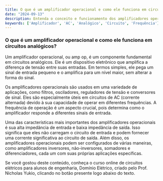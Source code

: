 ```yaml
---
title: O que é um amplificador operacional e como ele funciona em circuitos analógicos?
date: "2024-09-13"
description: Entenda o conceito e funcionamento dos amplificadores operacionais em circuitos analógicos.
keywords: ['Amplificador', 'AC', 'Analógico', 'Circuito', 'Frequência']
---
```


### O que é um amplificador operacional e como ele funciona em circuitos analógicos?

Um amplificador operacional, ou amp op, é um componente fundamental em circuitos analógicos. Ele é um dispositivo eletrônico que amplifica a diferença de tensão entre suas entradas. Em termos simples, ele pega um sinal de entrada pequeno e o amplifica para um nível maior, sem alterar a forma do sinal.

Os amplificadores operacionais são usados em uma variedade de aplicações, como filtros, osciladores, reguladores de tensão e conversores de sinal. Eles são especialmente úteis em circuitos de AC (corrente alternada) devido à sua capacidade de operar em diferentes frequências. A frequência de operação é um aspecto crucial, pois determina como o amplificador responde a diferentes sinais de entrada.

Uma das características mais importantes dos amplificadores operacionais é sua alta impedância de entrada e baixa impedância de saída. Isso significa que eles não carregam o circuito de entrada e podem fornecer uma corrente significativa ao circuito de saída. Além disso, os amplificadores operacionais podem ser configurados de várias maneiras, como amplificadores inversores, não-inversores, somadores e diferenciadores, cada um com suas próprias aplicações específicas.

Se você gostou deste conteúdo, conheça o curso online de circuitos elétricos para alunos de engenharia, Domínio Elétrico, criado pelo Prof. Nicholas Yukio, clicando no botão presente logo abaixo do texto.